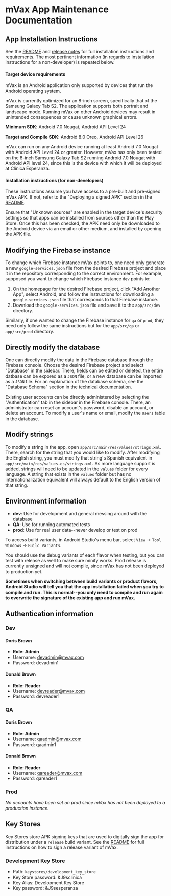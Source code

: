 # mVax App Maintenance Documentation

## App Installation Instructions

See the [README](../README.md) and [release notes](../RELEASE_NOTES.md) for full installation instructions and requirements. The most pertinent information (in regards to installation instructions for a non-developer) is repeated below.

#### Target device requirements
 
 mVax is an Android application only supported by devices that run the Android operating system.
 
 mVax is currently optimized for an 8-inch screen, specifically that of the Samsung Galaxy Tab S2. The application supports both portrait and landscape mode. Running mVax on other Android devices may result in unintended consequences or cause unknown graphical errors.
 
 **Minimum SDK**: Android 7.0 Nougat, Android API Level 24
 
 **Target and Compile SDK**: Android 8.0 Oreo, Android API Level 26
 
 mVax can run on any Android device running at least Android 7.0 Nougat with Android API Level 24 or greater. However, mVax has only been tested on the 8-inch Samsung Galaxy Tab S2 running Android 7.0 Nougat with Android API level 24, since this is the device with which it will be deployed at Clínica Esperanza.

#### Installation instructions (for non-developers)

These instructions assume you have access to a pre-built and pre-signed mVax APK. If not, refer to the "Deploying a signed APK" section in the [README](../README.md).

Ensure that "Unknown sources" are enabled in the target device's security settings so that apps can be installed from sources other than the Play Store. Once this has been checked, the APK need only be downloaded to the Android device via an email or other medium, and installed by opening the APK file.

## Modifying the Firebase instance

To change which Firebase instance mVax points to, one need only generate a new `google-services.json` file from the desired Firebase project and place it in the repository corresponding to the correct environment. For example, supposed you want to change which Firebase instance `dev` points to:

1. On the homepage for the desired Firebase project, click "Add Another App", select Android, and follow the instructions for downloading a `google-services.json` file that corresponds to that Firebase instance.
2. Download the `google-services.json` file and save it to the `app/src/dev` directory.

Similarly, if one wanted to change the Firebase instance for `qa` or `prod`, they need only follow the same instructions but for the `app/src/qa` or `app/src/prod` directory.

## Directly modify the database

One can directly modify the data in the Firebase database through the Firebase console. Choose the desired Firebase project and select "Database" in the sidebar. There, fields can be edited or deleted, the entire datbase can be expored as a `JSON` file, or a new database can be imported as a `JSON` file. For an explanation of the database schema, see the "Database Schema" section in the [technical documentation](Technical%20Documentation.md).

Existing user accounts can be directly administered by selecting the "Authentication" tab in the sidebar in the Firebase console. There, an administrator can reset an account's password, disable an account, or delete an account. To modify a user's name or email, modify the `Users` table in the database.

## Modify strings

To modify a string in the app, open `app/src/main/res/values/strings.xml`. There, search for the string that you would like to modify. After modifying the English string, you must modify that string's Spanish equivalent in `app/src/main/res/values-es/strings.xml`. As more language support is added, strings will need to be updated in the `values` folder for every language. A string that exists in the `values` folder but has no internationalization equivalent will always default to the English version of that string.

## Environment information

* **dev**: Use for development and general messing around with the database
* **QA**: Use for running automated tests
* **prod**: Use for real user data--never develop or test on prod

To access build variants, in Android Studio's menu bar, select `View` &rarr; `Tool Windows` &rarr; `Build Variants`.

You should use the debug variants of each flavor when testing, but you can test with release as well to make sure minify works. Prod release is currently unsigned and will not compile, since mVax has not been deployed to production yet.

**Sometimes when switching between build variants or product flavors, Android Studio will tell you that the app installation failed when you try to compile and run. This is normal--you only need to compile and run again to overwrite the signature of the existing app and run mVax.**


## Authentication information

### Dev

#### Doris Brown
* **Role: Admin**
* Username: devadmin@mvax.com
* Password: devadmin1

#### Donald Brown
* **Role: Reader**
* Username: devreader@mvax.com
* Password: devreader1


### QA

#### Doris Brown
* **Role: Admin**
* Username: qaadmin@mvax.com
* Password: qaadmin1

#### Donald Brown
* **Role: Reader**
* Username: qareader@mvax.com
* Password: qareader1


### Prod

*No accounts have been set on prod since mVax has not been deployed to a production instance.*


## Key Stores

Key Stores store APK signing keys that are used to digitally sign the app for distribution under a `release` build variant. See the [README](../README.md) for full instructions on how to sign a release variant of mVax.

### Development Key Store
* Path: `keystores/development_key_store`
* Key Store password: &J9sclinica
* Key Alias: Development Key Store
* Key password: &J9sesperanza

